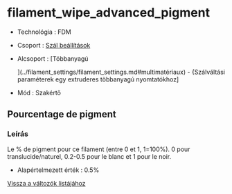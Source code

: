 # filament\_wipe\_advanced\_pigment

* Technológia : FDM
* Csoport : [Szál beállítások](../filament_settings/filament_settings.md)
* Alcsoport : \[Többanyagú

  \]\(../filament\_settings/filament\_settings.md\#multimatériaux\) - {Szálváltási paraméterek egy extruderes többanyagú nyomtatókhoz\]

* Mód : Szakértő

## Pourcentage de pigment

### Leírás

Le % de pigment pour ce filament \(entre 0 et 1, 1=100%\). 0 pour translucide/naturel, 0.2-0.5 pour le blanc et 1 pour le noir.

* Alapértelmezett érték : 0.5%

[Vissza a változók listájához](../../variable_list)

